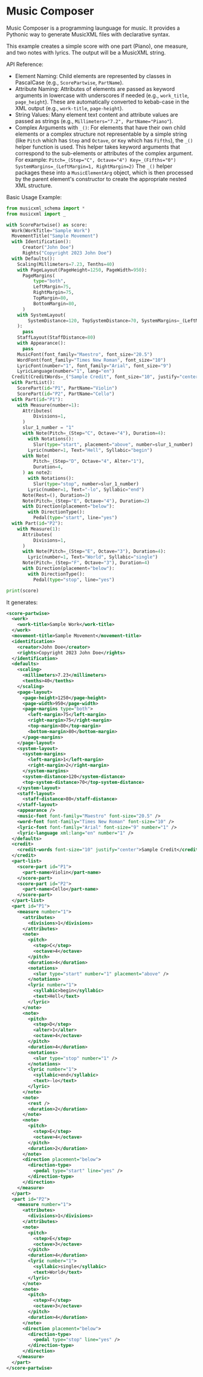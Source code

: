 # Music Composer

Music Composer is a programming launguage for music. It provides a Pythonic way to generate MusicXML files with declarative syntax. 


This example creates a simple score with one part (Piano), one measure, and two notes with lyrics. The output will be a MusicXML string.

API Reference:

* Element Naming: Child elements are represented by classes in PascalCase (e.g., `ScorePartwise`, `PartName`).
* Attribute Naming: Attributes of elements are passed as keyword arguments in lowercase with underscores if needed (e.g., `work_title`, `page_height`). These are automatically converted to kebab-case in the XML output (e.g., `work-title`, `page-height`).
* String Values: Many element text content and attribute values are passed as strings (e.g., `Millimeters="7.2", PartName="Piano"`).
* Complex Arguments with `_()`: For elements that have their own child elements or a complex structure not representable by a simple string (like `Pitch` which has `Step` and `Octave`, or `Key` which has `Fifths`), the `_()` helper function is used. This helper takes keyword arguments that correspond to the sub-elements or attributes of the complex argument. For example: `Pitch=_(Step="C", Octave="4") Key=_(Fifths="0") SystemMargins=_(LeftMargin=1, RightMargin=2)` The `_()` helper packages these into a `MusicElementArg` object, which is then processed by the parent element's constructor to create the appropriate nested XML structure.


Basic Usage Example:

```python
from musicxml_schema import *
from musicxml import _

with ScorePartwise() as score:
  Work(WorkTitle="Sample Work")
  MovementTitle("Sample Movement")
  with Identification():
      Creator("John Doe")
      Rights("Copyright 2023 John Doe")
  with Defaults():
    Scaling(Millimeters=7.23, Tenths=40)
    with PageLayout(PageHeight=1250, PageWidth=950):
      PageMargins(
          type="both",
          LeftMargin=75,
          RightMargin=75,
          TopMargin=80,
          BottomMargin=80,
      )
    with SystemLayout(
        SystemDistance=120, TopSystemDistance=70, SystemMargins=_(LeftMargin=1, RightMargin=2)
    ):
      pass
    StaffLayout(StaffDistance=80)
    with Appearance():
      pass
    MusicFont(font_family="Maestro", font_size="20.5")
    WordFont(font_family="Times New Roman", font_size="10")
    LyricFont(number="1", font_family="Arial", font_size="9")
    LyricLanguage(number="1", lang="en")
  Credit(CreditWords=_("Sample Credit", font_size="10", justify="center"))
  with PartList():
    ScorePart(id="P1", PartName="Violin")
    ScorePart(id="P2", PartName="Cello")
  with Part(id="P1"):
    with Measure(number=1):
      Attributes(
          Divisions=1,
      )
      slur_1_number = "1"
      with Note(Pitch=_(Step="C", Octave="4"), Duration=4):
        with Notations():
          Slur(type="start", placement="above", number=slur_1_number)
        Lyric(number=1, Text="Hell", Syllabic="begin")
      with Note(
          Pitch=_(Step="D", Octave="4", Alter="1"),
          Duration=4,
      ) as note2:
        with Notations():
          Slur(type="stop", number=slur_1_number)
        Lyric(number=1, Text="-lo", Syllabic="end")
      Note(Rest=(), Duration=2)
      Note(Pitch=_(Step="E", Octave="4"), Duration=2)
      with Direction(placement="below"):
        with DirectionType():
          Pedal(type="start", line="yes")
  with Part(id="P2"):
    with Measure(1):
      Attributes(
          Divisions=1,
      )
      with Note(Pitch=_(Step="E", Octave="3"), Duration=4):
        Lyric(number=1, Text="World", Syllabic="single")
      Note(Pitch=_(Step="F", Octave="3"), Duration=4)
      with Direction(placement="below"):
        with DirectionType():
          Pedal(type="stop", line="yes")

print(score)

```

It generates:

```xml
<score-partwise>
  <work>
    <work-title>Sample Work</work-title>
  </work>
  <movement-title>Sample Movement</movement-title>
  <identification>
    <creator>John Doe</creator>
    <rights>Copyright 2023 John Doe</rights>
  </identification>
  <defaults>
    <scaling>
      <millimeters>7.23</millimeters>
      <tenths>40</tenths>
    </scaling>
    <page-layout>
      <page-height>1250</page-height>
      <page-width>950</page-width>
      <page-margins type="both">
        <left-margin>75</left-margin>
        <right-margin>75</right-margin>
        <top-margin>80</top-margin>
        <bottom-margin>80</bottom-margin>
      </page-margins>
    </page-layout>
    <system-layout>
      <system-margins>
        <left-margin>1</left-margin>
        <right-margin>2</right-margin>
      </system-margins>
      <system-distance>120</system-distance>
      <top-system-distance>70</top-system-distance>
    </system-layout>
    <staff-layout>
      <staff-distance>80</staff-distance>
    </staff-layout>
    <appearance />
    <music-font font-family="Maestro" font-size="20.5" />
    <word-font font-family="Times New Roman" font-size="10" />
    <lyric-font font-family="Arial" font-size="9" number="1" />
    <lyric-language xml:lang="en" number="1" />
  </defaults>
  <credit>
    <credit-words font-size="10" justify="center">Sample Credit</credit-words>
  </credit>
  <part-list>
    <score-part id="P1">
      <part-name>Violin</part-name>
    </score-part>
    <score-part id="P2">
      <part-name>Cello</part-name>
    </score-part>
  </part-list>
  <part id="P1">
    <measure number="1">
      <attributes>
        <divisions>1</divisions>
      </attributes>
      <note>
        <pitch>
          <step>C</step>
          <octave>4</octave>
        </pitch>
        <duration>4</duration>
        <notations>
          <slur type="start" number="1" placement="above" />
        </notations>
        <lyric number="1">
          <syllabic>begin</syllabic>
          <text>Hell</text>
        </lyric>
      </note>
      <note>
        <pitch>
          <step>D</step>
          <alter>1</alter>
          <octave>4</octave>
        </pitch>
        <duration>4</duration>
        <notations>
          <slur type="stop" number="1" />
        </notations>
        <lyric number="1">
          <syllabic>end</syllabic>
          <text>-lo</text>
        </lyric>
      </note>
      <note>
        <rest />
        <duration>2</duration>
      </note>
      <note>
        <pitch>
          <step>E</step>
          <octave>4</octave>
        </pitch>
        <duration>2</duration>
      </note>
      <direction placement="below">
        <direction-type>
          <pedal type="start" line="yes" />
        </direction-type>
      </direction>
    </measure>
  </part>
  <part id="P2">
    <measure number="1">
      <attributes>
        <divisions>1</divisions>
      </attributes>
      <note>
        <pitch>
          <step>E</step>
          <octave>3</octave>
        </pitch>
        <duration>4</duration>
        <lyric number="1">
          <syllabic>single</syllabic>
          <text>World</text>
        </lyric>
      </note>
      <note>
        <pitch>
          <step>F</step>
          <octave>3</octave>
        </pitch>
        <duration>4</duration>
      </note>
      <direction placement="below">
        <direction-type>
          <pedal type="stop" line="yes" />
        </direction-type>
      </direction>
    </measure>
  </part>
</score-partwise>
```
